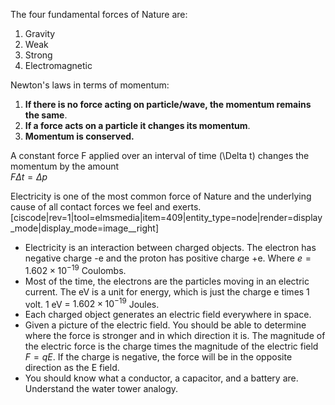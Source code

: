The four fundamental forces of Nature are:

1. Gravity
2. Weak
3. Strong
4. Electromagnetic

Newton's laws in terms of momentum:

1. **If there is no force acting on particle/wave, the momentum remains the same**.
2. **If a force acts on a particle it changes its momentum**.
3. **Momentum is conserved.**

A constant force F applied over an interval of time \(\Delta t\) changes the momentum by the amount   
  $F\Delta t = \Delta p$
  
Electricity is one of the most common force of Nature and the underlying cause of all contact forces we feel and exerts. 
  [ciscode|rev=1|tool=elmsmedia|item=409|entity_type=node|render=display_mode|display_mode=image__right]
  
- Electricity is an interaction between charged objects. The electron has negative charge -e and the proton has positive charge +e. Where $e = 1.602\times10^{-19}$ Coulombs.
- Most of the time, the electrons are the particles moving in an electric current. The eV is a unit for energy, which is just the charge e times 1 volt. 1 eV = $1.602 \times 10^{-19}$ Joules.
- Each charged object generates an electric field everywhere in space.
- Given a picture of the electric field. You should be able to determine where the force is stronger and in which direction it is. The magnitude of the electric force is the charge times the magnitude of the electric field $F = q E$. If the charge is negative, the force will be in the opposite direction as the E field.
- You should know what a conductor, a capacitor, and a battery are. Understand the water tower analogy.